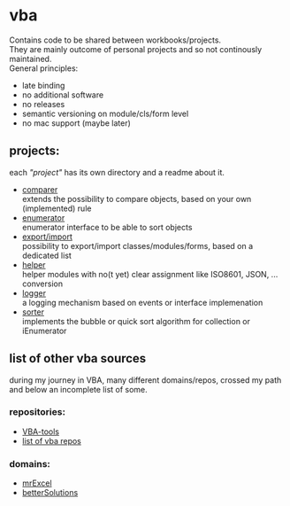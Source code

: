 # vba
Contains code to be shared between workbooks/projects.  
They are mainly outcome of personal projects and so not continously maintained.  
General principles:
- late binding
- no additional software
- no releases
- semantic versioning on module/cls/form level
- no mac support (maybe later)

## projects:
each _"project"_ has its own directory and a readme about it.
- [comparer](https://github.com/SkyFips/vba/tree/main/comparer)  
extends the possibility to compare objects, based on your own (implemented) rule
- [enumerator](https://github.com/SkyFips/vba/tree/main/enumerator)  
enumerator interface to be able to sort objects
- [export/import](https://github.com/SkyFips/vba/tree/main/exportImport)  
possibility to export/import classes/modules/forms, based on a dedicated list
- [helper](https://github.com/SkyFips/vba/tree/main/helper)  
helper modules with no(t yet) clear assignment like ISO8601, JSON, ... conversion
- [logger](https://github.com/SkyFips/vba/tree/main/logger)  
a logging mechanism based on events or interface implemenation  
- [sorter](https://github.com/SkyFips/vba/tree/main/sorter)  
implements the bubble or quick sort algorithm for collection or iEnumerator


## list of other vba sources
during my journey in VBA, many different domains/repos, crossed my path and below an incomplete list of some.
### repositories:
- [VBA-tools](https://github.com/VBA-tools)
- [list of vba repos](https://github.com/sancarn/awesome-vba)

### domains:
- [mrExcel](https://www.mrexcel.com/)
- [betterSolutions](https://bettersolutions.com/)
